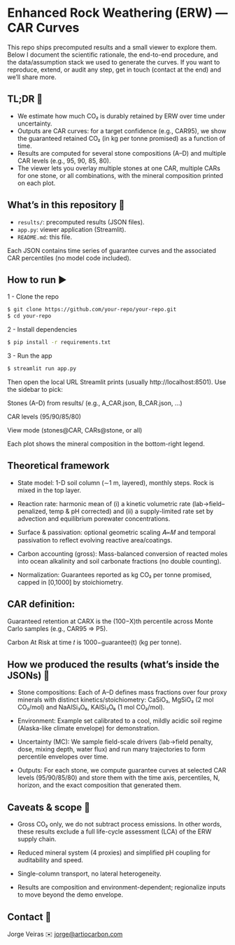 # Enhanced Rock Weathering (ERW) — CAR Curves

This repo ships precomputed results and a small viewer to explore them. Below I document the scientific rationale, the end-to-end procedure, and the data/assumption stack we used to generate the curves. If you want to reproduce, extend, or audit any step, get in touch (contact at the end) and we’ll share more.

## TL;DR 🧭

- We estimate how much CO₂ is durably retained by ERW over time under uncertainty.
- Outputs are CAR curves: for a target confidence (e.g., CAR95), we show the guaranteed retained CO₂ (in kg per tonne promised) as a function of time.
- Results are computed for several stone compositions (A–D) and multiple CAR levels (e.g., 95, 90, 85, 80).
- The viewer lets you overlay multiple stones at one CAR, multiple CARs for one stone, or all combinations, with the mineral composition printed on each plot.

## What’s in this repository 📁

- `results/`: precomputed results (JSON files).
- `app.py`: viewer application (Streamlit).
- `README.md`: this file.

Each JSON contains time series of guarantee curves and the associated CAR percentiles (no model code included).

## How to run ▶️

1 - Clone the repo

```bash
$ git clone https://github.com/your-repo/your-repo.git
$ cd your-repo
```

2 - Install dependencies

```bash
$ pip install -r requirements.txt
```

3 - Run the app

```bash
$ streamlit run app.py
```

Then open the local URL Streamlit prints (usually http://localhost:8501).
Use the sidebar to pick:

Stones (A–D) from results/ (e.g., A_CAR.json, B_CAR.json, …)

CAR levels (95/90/85/80)

View mode (stones@CAR, CARs@stone, or all)

Each plot shows the mineral composition in the bottom-right legend.


## Theoretical framework
- State model: 1-D soil column (∼1 m, layered), monthly steps. Rock is mixed in the top layer.

- Reaction rate: harmonic mean of (i) a kinetic volumetric rate (lab→field–penalized, temp & pH corrected) and (ii) a supply-limited rate set by advection and equilibrium porewater concentrations.

- Surface & passivation: optional geometric scaling 𝐴∝𝑀 and temporal passivation to reflect evolving reactive area/coatings.

- Carbon accounting (gross): Mass-balanced conversion of reacted moles into ocean alkalinity and soil carbonate fractions (no double counting).

- Normalization: Guarantees reported as kg CO₂ per tonne promised, capped in [0,1000] by stoichiometry.

## CAR definition:

Guaranteed retention at CARX is the (100−X)th percentile across Monte Carlo samples (e.g., CAR95 ⇒ P5).

Carbon At Risk at time 𝑡 is 1000−guarantee(t) (kg per tonne).

## How we produced the results (what’s inside the JSONs) 🔬


- Stone compositions: Each of A–D defines mass fractions over four proxy minerals with distinct kinetics/stoichiometry:
CaSiO₃, MgSiO₃ (2 mol CO₂/mol) and NaAlSi₃O₈, KAlSi₃O₈ (1 mol CO₂/mol).

- Environment: Example set calibrated to a cool, mildly acidic soil regime (Alaska-like climate envelope) for demonstration.

- Uncertainty (MC): We sample field-scale drivers (lab→field penalty, dose, mixing depth, water flux) and run many trajectories to form percentile envelopes over time.

- Outputs: For each stone, we compute guarantee curves at selected CAR levels (95/90/85/80) and store them with the time axis, percentiles, N, horizon, and the exact composition that generated them.


## Caveats & scope 🚧

- Gross CO₂ only, we do not subtract process emissions. In other words, these results exclude a full life-cycle assessment (LCA) of the ERW supply chain.

- Reduced mineral system (4 proxies) and simplified pH coupling for auditability and speed.

- Single-column transport, no lateral heterogeneity.

- Results are composition and environment-dependent; regionalize inputs to move beyond the demo envelope.

## Contact 🤝

Jorge Veiras 
✉️ jorge@artiocarbon.com
